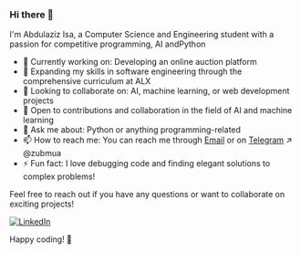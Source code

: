 ### Hi there 👋

<!--
**Abdulazizgr/Abdulazizgr** is a ✨ _special_ ✨ repository because its `README.md` (this file) appears on your GitHub profile.

Here are some ideas to get you started:

- 🔭 I’m currently working on ...
- 🌱 I’m currently learning ...
- 👯 I’m looking to collaborate on ...
- 🤔 I’m looking for help with ...
- 💬 Ask me about ...
- 📫 How to reach me: ...
- 😄 Pronouns: ...
- ⚡ Fun fact: ...
-->




I'm Abdulaziz Isa, a Computer Science and Engineering student with a passion for competitive programming, AI andPython

- 🔭 Currently working on: Developing an online auction platform
- 🌱 Expanding my skills in software engineering through the comprehensive curriculum at ALX
- 👯 Looking to collaborate on: AI, machine learning, or web development projects
- 🤔 Open to contributions and collaboration in the field of AI and machine learning
- 💬 Ask me about: Python or anything programming-related
- 📫 How to reach me: You can reach me through [Email](mailto:abdulazizisa579@gmail.com) or on [Telegram](https://t.me/zubmua) ↗ @zubmua
- ⚡ Fun fact: I love debugging code and finding elegant solutions to complex problems!

Feel free to reach out if you have any questions or want to collaborate on exciting projects!

[![LinkedIn](https://img.shields.io/badge/LinkedIn-0077B5?style=flat&logo=linkedin&logoColor=white)](https://www.linkedin.com/in/abdulaziz-isa-1696b027a/)

Happy coding! 🚀
